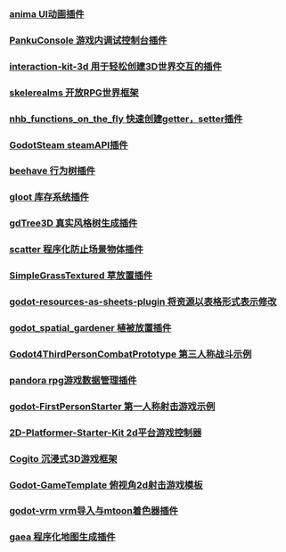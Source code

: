 ###  [anima UI动画插件](https://github.com/ceceppa/anima)
###  [PankuConsole 游戏内调试控制台插件](https://github.com/Ark2000/PankuConsole)
###  [interaction-kit-3d 用于轻松创建3D世界交互的插件](https://github.com/sempitern0/interaction-kit-3d)
###  [skelerealms 开放RPG世界框架](https://github.com/SlashScreen/skelerealms)
###  [nhb_functions_on_the_fly 快速创建getter，setter插件](https://github.com/NickHatBoecker/nhb_functions_on_the_fly)
###  [GodotSteam steamAPI插件](https://github.com/GodotSteam/GodotSteam)
###  [beehave 行为树插件](https://github.com/bitbrain/beehave)
###  [gloot 库存系统插件](https://github.com/peter-kish/gloot)
###  [gdTree3D 真实风格树生成插件](https://github.com/JekSun97/gdTree3D)
###  [scatter 程序化防止场景物体插件](https://github.com/HungryProton/scatter)
###  [SimpleGrassTextured 草放置插件](https://github.com/IcterusGames/SimpleGrassTextured)
###  [godot-resources-as-sheets-plugin 将资源以表格形式表示修改](https://github.com/don-tnowe/godot-resources-as-sheets-plugin)
###  [godot_spatial_gardener 植被放置插件](https://github.com/dreadpon/godot_spatial_gardener)
###  [Godot4ThirdPersonCombatPrototype 第三人称战斗示例](https://github.com/Snaiel/Godot4ThirdPersonCombatPrototype)
###  [pandora rpg游戏数据管理插件](https://github.com/bitbrain/pandora)
###  [godot-FirstPersonStarter 第一人称射击游戏示例](https://github.com/Whimfoome/godot-FirstPersonStarter)
###  [2D-Platformer-Starter-Kit 2d平台游戏控制器](https://github.com/AdilDevStuff/2D-Platformer-Starter-Kit)
###  [Cogito 沉浸式3D游戏框架](https://github.com/Phazorknight/Cogito)
###  [Godot-GameTemplate 俯视角2d射击游戏模板](https://github.com/nezvers/Godot-GameTemplate)
###  [godot-vrm vrm导入与mtoon着色器插件](https://github.com/V-Sekai/godot-vrm)
###  [gaea 程序化地图生成插件](https://github.com/gaea-godot/gaea)
###  []()
###  []()
###  []()
###  []()
###  []()
###  []()
###  []()
